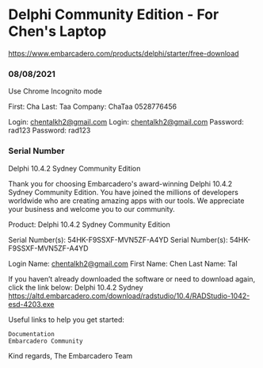# Delphi Community Edition - For Chen's Laptop

https://www.embarcadero.com/products/delphi/starter/free-download


### 08/08/2021

Use Chrome Incognito mode


First: Cha
Last: Taa
Company: ChaTaa
0528776456

Login: chentalkh2@gmail.com
Login: chentalkh2@gmail.com
Password: rad123
Password: rad123


### Serial Number

Delphi 10.4.2 Sydney Community Edition

Thank you for choosing Embarcadero's award-winning Delphi 10.4.2 Sydney Community Edition. You have joined the millions of developers worldwide who are creating amazing apps with our tools. We appreciate your business and welcome you to our community.

Product: Delphi 10.4.2 Sydney Community Edition

Serial Number(s): 54HK-F9SSXF-MVN5ZF-A4YD
Serial Number(s): 54HK-F9SSXF-MVN5ZF-A4YD

Login Name: chentalkh2@gmail.com
First Name: Chen
Last Name: Tal


If you haven’t already downloaded the software or need to download again, click the link below:
Delphi 10.4.2 Sydney
https://altd.embarcadero.com/download/radstudio/10.4/RADStudio-1042-esd-4203.exe

Useful links to help you get started:

    Documentation
    Embarcadero Community

Kind regards,
The Embarcadero Team 

